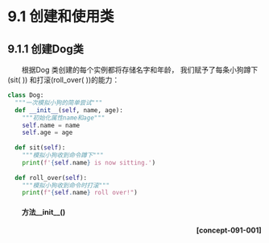 # 9.1 创建和使用类
## 9.1.1 创建Dog类
&emsp;&emsp;根据Dog 类创建的每个实例都将存储名字和年龄， 我们赋予了每条小狗蹲下(sit( )) 和打滚(roll_over( ))的能力：
````py
class Dog:
  """一次模拟小狗的简单尝试"""
  def __init__(self, name, age):
    """初始化属性name和age"""
    self.name = name
    self.age = age
    
  def sit(self):
    """模拟小狗收到命令蹲下"""
    print(f'{self.name} is now sitting.')
    
  def roll_over(self):
    """模拟小狗收到命令时打滚"""
    print(f"{self.name} roll over!")
````

#### &emsp;&emsp;**方法__init__()**
<span style="color:red;"><p align="right">**[concept-091-001]**</p></span>
